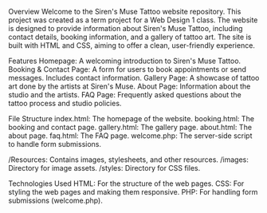 Overview
Welcome to the Siren's Muse Tattoo website repository. This project was created as a term project for a Web Design 1 class. The website is designed to provide information about Siren's Muse Tattoo, including contact details, booking information, and a gallery of tattoo art. The site is built with HTML and CSS, aiming to offer a clean, user-friendly experience.

Features
  Homepage: A welcoming introduction to Siren's Muse Tattoo.
  Booking & Contact Page: A form for users to book appointments or send messages. Includes contact information.
  Gallery Page: A showcase of tattoo art done by the artists at Siren's Muse.
  About Page: Information about the studio and the artists.
  FAQ Page: Frequently asked questions about the tattoo process and studio policies.

File Structure
  index.html: The homepage of the website.
  booking.html: The booking and contact page.
  gallery.html: The gallery page.
  about.html: The about page.
  faq.html: The FAQ page.
  welcome.php: The server-side script to handle form submissions.

/Resources: Contains images, stylesheets, and other resources.
  /images: Directory for image assets.
  /styles: Directory for CSS files.
  
Technologies Used
  HTML: For the structure of the web pages.
  CSS: For styling the web pages and making them responsive.
  PHP: For handling form submissions (welcome.php).
